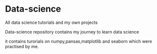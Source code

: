 # Data-science
All data science tutorials and my own projects

Data-science repository contains my journey to learn data science

it contains turorials on numpy,pansas,matplotlib and seaborn which were practised by me.
